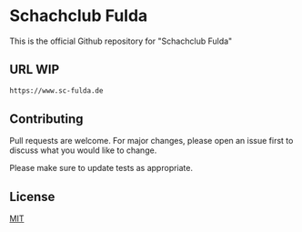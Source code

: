 # Schachclub Fulda

This is the official Github repository for "Schachclub Fulda"

## URL WIP

```bash
https://www.sc-fulda.de
```


## Contributing
Pull requests are welcome. For major changes, please open an issue first to discuss what you would like to change.

Please make sure to update tests as appropriate.

## License
[MIT](https://choosealicense.com/licenses/mit/)
